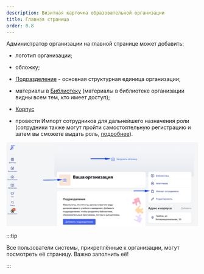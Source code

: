 ```yaml
---
description: Визитная карточка образовательной организации
title: Главная страница
order: 0.8
---
```


Администратор организации на главной странице может добавить:

-  логотип  организации;

-  обложку;

-  [Подразделение](./../podrazdelenie) - основная структурная единица организации;

-  материалы в [Библиотеку](./../../servisy/biblioteka/_index) (материалы в библиотеке организации видны всем тем, кто имеет доступ);

-  [Корпус](./korpus)

-  провести Импорт сотрудников для дальнейшего назначения роли (сотрудники также могут пройти самостоятельную регистрацию и затем вы сможете выдать роль, [подробнее](./../../roli-v-sisteme/naznachenie-rolei-polzovatelyam)).

![](<../../.gitbook/assets/image (214).png>)

:::tip 

Все пользователи системы, прикреплённые к организации, могут посмотреть её страницу. Важно заполнить её!

:::
